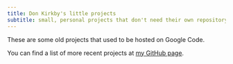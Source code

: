 ```yaml
---
title: Don Kirkby's little projects
subtitle: small, personal projects that don't need their own repository
---
```


These are some old projects that used to be hosted on Google Code.

You can find a list of more recent projects at [my GitHub page][github].

[github]: http://donkirkby.github.com
